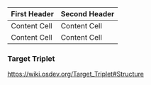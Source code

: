 
| First Header  | Second Header |
| ------------- | ------------- |
| Content Cell  | Content Cell  |
| Content Cell  | Content Cell  |

### Target Triplet

https://wiki.osdev.org/Target_Triplet#Structure
